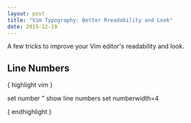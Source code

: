 ```yaml
---
layout: post
title: "Vim Typography: Better Rreadability and Look"
date: 2015-12-19
---
```


A few tricks to improve your Vim editor's readability and look.

## Line Numbers

{ highlight vim }

set number              " show line numbers
set numberwidth=4

{ endhighlight }
